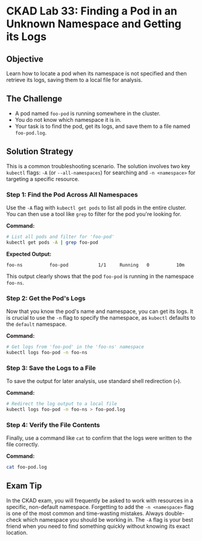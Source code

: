 # CKAD Lab 33: Finding a Pod in an Unknown Namespace and Getting its Logs

## Objective
Learn how to locate a pod when its namespace is not specified and then retrieve its logs, saving them to a local file for analysis.

## The Challenge
-   A pod named `foo-pod` is running somewhere in the cluster.
-   You do not know which namespace it is in.
-   Your task is to find the pod, get its logs, and save them to a file named `foo-pod.log`.

## Solution Strategy
This is a common troubleshooting scenario. The solution involves two key `kubectl` flags: `-A` (or `--all-namespaces`) for searching and `-n <namespace>` for targeting a specific resource.

### Step 1: Find the Pod Across All Namespaces
Use the `-A` flag with `kubectl get pods` to list all pods in the entire cluster. You can then use a tool like `grep` to filter for the pod you're looking for.

**Command:**
```bash
# List all pods and filter for 'foo-pod'
kubectl get pods -A | grep foo-pod
```

**Expected Output:**
```
foo-ns          foo-pod           1/1     Running   0          10m
```
This output clearly shows that the pod `foo-pod` is running in the namespace `foo-ns`.

### Step 2: Get the Pod's Logs
Now that you know the pod's name and namespace, you can get its logs. It is crucial to use the `-n` flag to specify the namespace, as `kubectl` defaults to the `default` namespace.

**Command:**
```bash
# Get logs from 'foo-pod' in the 'foo-ns' namespace
kubectl logs foo-pod -n foo-ns
```

### Step 3: Save the Logs to a File
To save the output for later analysis, use standard shell redirection (`>`).

**Command:**
```bash
# Redirect the log output to a local file
kubectl logs foo-pod -n foo-ns > foo-pod.log
```

### Step 4: Verify the File Contents
Finally, use a command like `cat` to confirm that the logs were written to the file correctly.

**Command:**
```bash
cat foo-pod.log
```

## Exam Tip
In the CKAD exam, you will frequently be asked to work with resources in a specific, non-default namespace. Forgetting to add the `-n <namespace>` flag is one of the most common and time-wasting mistakes. Always double-check which namespace you should be working in. The `-A` flag is your best friend when you need to find something quickly without knowing its exact location.
